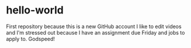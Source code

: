 # hello-world
First repository because this is a new GitHub account
I like to edit videos and I'm stressed out because I have an assignment due Friday and jobs to apply to. Godspeed!
